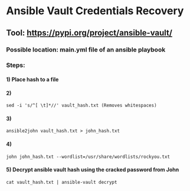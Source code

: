 # Ansible Vault Credentials Recovery

## Tool: https://pypi.org/project/ansible-vault/

### Possible location: main.yml file of an ansible playbook

### Steps:

#### 1) Place hash to a file


#### 2) 
       
    sed -i 's/^[ \t]*//' vault_hash.txt (Removes whitespaces)

#### 3) 

    ansible2john vault_hash.txt > john_hash.txt

#### 4) 

    john john_hash.txt --wordlist=/usr/share/wordlists/rockyou.txt

#### 5) Decrypt ansible vault hash using the cracked password from John

    cat vault_hash.txt | ansible-vault decrypt 
